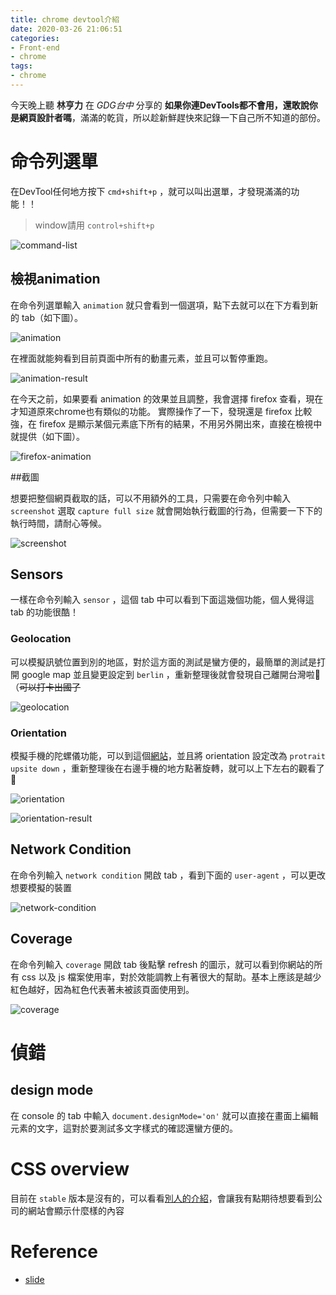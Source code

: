 ```yaml
---
title: chrome devtool介紹
date: 2020-03-26 21:06:51
categories:
- Front-end
- chrome
tags:
- chrome
---
```


今天晚上聽 **林亨力** 在 *GDG台中* 分享的 **如果你連DevTools都不會用，還敢說你是網頁設計者嗎**，滿滿的乾貨，所以趁新鮮趕快來記錄一下自己所不知道的部份。

<!-- more -->

# 命令列選單

在DevTool任何地方按下 `cmd+shift+p` ，就可以叫出選單，才發現滿滿的功能！！

> window請用 `control+shift+p`

![command-list](command-list.png)

## 檢視animation

在命令列選單輸入 `animation` 就只會看到一個選項，點下去就可以在下方看到新的 tab（如下圖）。

![animation](animation.png)

在裡面就能夠看到目前頁面中所有的動畫元素，並且可以暫停重跑。

![animation-result](animation-result.png)

在今天之前，如果要看 animation 的效果並且調整，我會選擇 firefox 查看，現在才知道原來chrome也有類似的功能。
實際操作了一下，發現還是 firefox 比較強，在 firefox 是顯示某個元素底下所有的結果，不用另外開出來，直接在檢視中就提供（如下圖）。

![firefox-animation](firefox-animation.png)

##截圖

想要把整個網頁截取的話，可以不用額外的工具，只需要在命令列中輸入 `screenshot` 選取 `capture full size` 就會開始執行截圖的行為，但需要一下下的執行時間，請耐心等候。

![screenshot](screenshot.png)

## Sensors

一樣在命令列輸入 `sensor` ，這個 tab 中可以看到下面這幾個功能，個人覺得這 tab 的功能很酷！

### Geolocation

可以模擬訊號位置到別的地區，對於這方面的測試是蠻方便的，最簡單的測試是打開 google map 並且變更設定到 `berlin` ，重新整理後就會發現自己離開台灣啦🤩（<s>可以打卡出國了</s>

![geolocation](geolocation.png)

### Orientation

模擬手機的陀螺儀功能，可以到這個[網站](https://intel.github.io/generic-sensor-demos/websensor-panorama/)，並且將 orientation 設定改為 `protrait upsite down` ，重新整理後在右邊手機的地方點著旋轉，就可以上下左右的觀看了🤩

![orientation](orientation.png)

![orientation-result](orientation-result.png)

## Network Condition

在命令列輸入 `network condition` 開啟 tab ，看到下面的 `user-agent` ，可以更改想要模擬的裝置

![network-condition](network-condition.png)

## Coverage

在命令列輸入 `coverage` 開啟 tab 後點擊 refresh 的圖示，就可以看到你網站的所有 css 以及 js 檔案使用率，對於效能調教上有著很大的幫助。基本上應該是越少紅色越好，因為紅色代表著未被該頁面使用到。

![coverage](coverage.png)

# 偵錯

## design mode

在 console 的 tab 中輸入 `document.designMode='on'` 就可以直接在畫面上編輯元素的文字，這對於要測試多文字樣式的確認還蠻方便的。

# CSS overview

目前在 `stable` 版本是沒有的，可以看看[別人的介紹](https://umaar.com/dev-tips/209-css-overview/)，會讓我有點期待想要看到公司的網站會顯示什麼樣的內容

# Reference

* [slide](https://docs.google.com/presentation/d/e/2PACX-1vQhCWJLiTCLcEhPsL1-ixogj6vTqzv4FW5KKXb6UmxCE87Omr1CctZyXXIb4igmD1B1cdqPPacfTeN2/pub?slide=id.g71b87befdc_0_6)